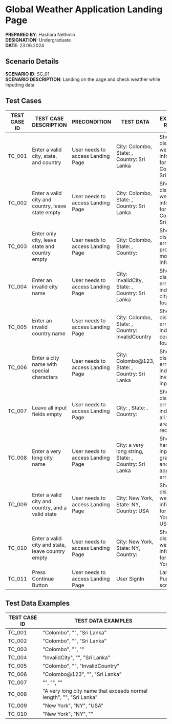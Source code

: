 # Global Weather Application Landing Page

**PREPARED BY**: Hashara Nethmin  
**DESIGNATION**: Undergraduate  
**DATE**: 23.06.2024  

## Scenario Details

**SCENARIO ID**: SC_01  
**SCENARIO DESCRIPTION**: Landing on the page and check weather while inputting data  

## Test Cases

| TEST CASE ID | TEST CASE DESCRIPTION                             | PRECONDITION                       | TEST DATA                                       | EXPECTED RESULT                                       | POSTCONDITION        | ACTUAL RESULT         | STATUS |
|--------------|---------------------------------------------------|------------------------------------|-------------------------------------------------|-------------------------------------------------------|----------------------|-----------------------|--------|
| TC_001       | Enter a valid city, state, and country            | User needs to access Landing Page  | City: Colombo, State: , Country: Sri Lanka      | Should display weather information for Colombo, Sri Lanka | Press Check Button   | Item lists occurred   | Pass   |
| TC_002       | Enter a valid city and country, leave state empty | User needs to access Landing Page  | City: Colombo, State: , Country: Sri Lanka      | Should display weather information for Colombo, Sri Lanka | Press Check Button   | Item lists occurred   | Pass   |
| TC_003       | Enter only city, leave state and country empty    | User needs to access Landing Page  | City: Colombo, State: , Country:                | Should display an error or prompt for more information  | Press Check Button   | Error prompt displayed| Pass   |
| TC_004       | Enter an invalid city name                        | User needs to access Landing Page  | City: InvalidCity, State: , Country: Sri Lanka  | Should display an error indicating city not found       | Press Check Button   | Error message displayed | Pass  |
| TC_005       | Enter an invalid country name                     | User needs to access Landing Page  | City: Colombo, State: , Country: InvalidCountry | Should display an error indicating country not found    | Press Check Button   | Error message displayed | Pass  |
| TC_006       | Enter a city name with special characters         | User needs to access Landing Page  | City: Colombo@123, State: , Country: Sri Lanka  | Should display an error indicating invalid input        | Press Check Button   | Error message displayed | Pass  |
| TC_007       | Leave all input fields empty                      | User needs to access Landing Page  | City: , State: , Country:                       | Should display an error indicating all fields are required | Press Check Button | Error message displayed | Pass  |
| TC_008       | Enter a very long city name                       | User needs to access Landing Page  | City: a very long string, State: , Country: Sri Lanka | Should handle the input gracefully and display appropriate error | Press Check Button | Error message displayed | Pass  |
| TC_009       | Enter a valid city and country, and a valid state | User needs to access Landing Page  | City: New York, State: NY, Country: USA         | Should display weather information for New York, NY, USA | Press Check Button   | Item lists occurred    | Pass   |
| TC_010       | Enter a valid city and state, leave country empty | User needs to access Landing Page  | City: New York, State: NY, Country:             | Should display weather information for New York, NY      | Press Check Button | Item lists occurred    | Pass   |
| TC_011       | Press Continue Button                             | User needs to access Landing Page  | User SignIn                                     | Land to Purchase screen                                 |                      | Land to Purchase screen | Pass   |

## Test Data Examples

| TEST CASE ID | TEST DATA EXAMPLES                                           |
|--------------|--------------------------------------------------------------|
| TC_001       | "Colombo", "", "Sri Lanka"                                   |
| TC_002       | "Colombo", "", "Sri Lanka"                                   |
| TC_003       | "Colombo", "", ""                                            |
| TC_004       | "InvalidCity", "", "Sri Lanka"                               |
| TC_005       | "Colombo", "", "InvalidCountry"                              |
| TC_006       | "Colombo@123", "", "Sri Lanka"                               |
| TC_007       | "", "", ""                                                   |
| TC_008       | "A very long city name that exceeds normal length", "", "Sri Lanka" |
| TC_009       | "New York", "NY", "USA"                                      |
| TC_010       | "New York", "NY", ""                                         |
